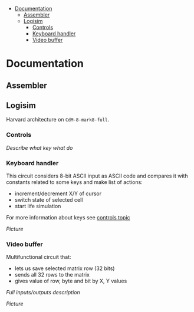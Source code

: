 - [Documentation](#documentation)
  - [Assembler](#assembler)
  - [Logisim](#logisim)
    - [Controls](#controls)
    - [Keyboard handler](#keyboard-handler)
    - [Video buffer](#video-buffer)

# Documentation
## Assembler

## Logisim
Harvard architecture on `CdM-8-mark8-full`.

### Controls
*Describe what key what do*

### Keyboard handler
This circuit considers 8-bit ASCII input as ASCII code and compares it with constants related to some keys and make list of actions:
- increment/decrement X/Y of cursor
- switch state of selected cell
- start life simulation

For more information about keys see [controls topic](#controls)

*Picture*

### Video buffer
Multifunctional circuit that:
- lets us save selected matrix row (32 bits)
- sends all 32 rows to the matrix
- gives value of row, byte and bit by X, Y values

*Full inputs/outputs description*

*Picture*